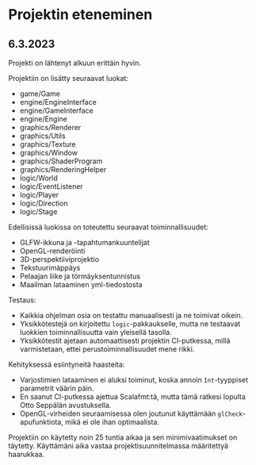 # Projektin eteneminen

## 6.3.2023

Projekti on lähtenyt alkuun erittäin hyvin.

Projektiin on lisätty seuraavat luokat:
- game/Game
- engine/EngineInterface
- engine/GameInterface
- engine/Engine
- graphics/Renderer
- graphics/Utils
- graphics/Texture
- graphics/Window
- graphics/ShaderProgram
- graphics/RenderingHelper
- logic/World
- logic/EventListener
- logic/Player
- logic/Direction
- logic/Stage

Edellisissä luokissa on toteutettu seuraavat toiminnallisuudet:
- GLFW-ikkuna ja -tapahtumankuuntelijat
- OpenGL-renderöinti
- 3D-perspektiiviprojektio
- Tekstuurimäppäys
- Pelaajan liike ja törmäyksentunnistus
- Maailman lataaminen yml-tiedostosta

Testaus:
- Kaikkia ohjelman osia on testattu manuaalisesti ja ne toimivat oikein.
- Yksikkötestejä on kirjoitettu `logic`-pakkaukselle, mutta ne testaavat luokkien toiminnallisuutta vain yleisellä tasolla.
- Yksikkötestit ajetaan automaattisesti projektin CI-putkessa, millä varmistetaan, ettei perustoiminnallisuudet mene rikki.

Kehityksessä esiintyneitä haasteita:
- Varjostimien lataaminen ei aluksi toiminut, koska annoin `Int`-tyyppiset parametrit väärin päin.
- En saanut CI-putkessa ajettua Scalafmt:tä, mutta tämä ratkesi lopulta Otto Seppälän avustuksella.
- OpenGL-virheiden seuraamisessa olen joutunut käyttämään `glCheck`-apufunktiota, mikä ei ole ihan optimaalista.

Projektiin on käytetty noin 25 tuntia aikaa ja sen minimivaatimukset on täytetty.
Käyttämäni aika vastaa projektisuunnitelmassa määritettyä haarukkaa.
